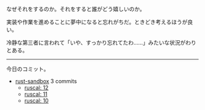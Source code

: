 なぜそれをするのか。それをすると誰がどう嬉しいのか。

実装や作業を進めることに夢中になると忘れがちだ。ときどき考えるほうが良い。

冷静な第三者に言われて「いや、すっかり忘れてたわ……」みたいな状況がわりとある。

---

今日のコミット。

- [rust-sandbox](https://github.com/bouzuya/rust-sandbox) 3 commits
  - [ruscal: 12](https://github.com/bouzuya/rust-sandbox/commit/175d31cedde7005bc188655bccd6320945714ad3)
  - [ruscal: 11](https://github.com/bouzuya/rust-sandbox/commit/1d0975c895ba743e2204c170680af8adf868d6bd)
  - [ruscal: 10](https://github.com/bouzuya/rust-sandbox/commit/a0b654ba087af28afdeaf08299170cefd696828f)
